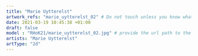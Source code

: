 ```yaml
---
title: "Marie Uytterelst"
artwork_refs: "marie_uytterelst_02" # Do not touch unless you know what you are doing
date: 2021-03-19 10:45:38 +01:00
draft: false
model : "RHoK21/marie_uytterelst_02.jpg" # provide the url path to the model
artists: "Marie Uytterelst"
artType: "2d"
---
```

